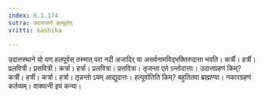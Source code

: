 ```yaml
---
index: 6.1.174
sutra: उदात्तयणो हल्पूर्वात्
vritti: kashika

---
```

उदात्तस्थाने यो यण् हलपूर्वस् तस्मात् परा नदी अजादिर् या असर्वनामविद्भक्तिरुदात्ता भवति। कर्त्री। हर्त्री। प्रलवित्री। प्रसवित्री। कर्त्रा। हर्त्रा। प्रलवित्रा। प्रसवित्रा। तृजन्ता एते ऽन्तोदात्ताः। उदात्तग्रहणं किम्? कर्त्री। हर्त्री। कर्त्रा। हर्त्रा। तृन्नन्तो ऽयम् आद्युदात्तः। हल्पूर्वातिति किम्? बहुतितवा ब्राह्मण्या। नकारग्रहणं कर्तव्यम्। वाक्पत्नी इयं कन्या।